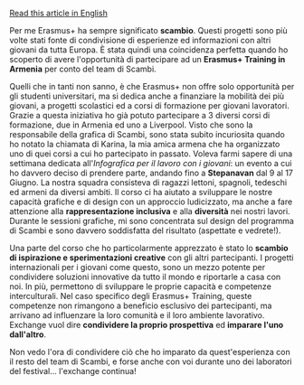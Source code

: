 <a href="https://scambi.org/mirandas-exchange/" data-type="URL" data-id="https://scambi.org/mirandas-exchange/">Read this article in English</a>

Per me Erasmus+ ha sempre significato **scambio**. Questi progetti sono più volte stati fonte di condivisione di esperienze ed informazioni con altri giovani da tutta Europa. È stata quindi una coincidenza perfetta quando ho scoperto di avere l'opportunità di partecipare ad un **Erasmus+ Training in Armenia** per conto del team di Scambi.

Quelli che in tanti non sanno, è che Erasmus+ non offre solo opportunità per gli studenti universitari, ma si dedica anche a finanziare la mobilità dei più giovani, a progetti scolastici ed a corsi di formazione per giovani lavoratori. Grazie a questa iniziativa ho già potuto partecipare a 3 diversi corsi di formazione, due in Armenia ed uno a Liverpool. Visto che sono la responsabile della grafica di Scambi, sono stata subito incuriosita quando ho notato la chiamata di Karina, la mia amica armena che ha organizzato uno di quei corsi a cui ho partecipato in passato. Voleva farmi sapere di una settimana dedicata all'*Infografica per il lavoro con i giovani*: un evento a cui ho davvero deciso di prendere parte, andando fino a **Stepanavan** dal 9 al 17 Giugno. La nostra squadra consisteva di ragazzi lettoni, spagnoli, tedeschi ed armeni da diversi ambiti. Il corso ci ha aiutato a sviluppare le nostre capacità grafiche e di design con un approccio ludicizzato, ma anche a fare attenzione alla **rappresentazione inclusiva** e alla **diversità** nei nostri lavori. Durante le sessioni grafiche, mi sono concentrata sul design del programma di Scambi e sono davvero soddisfatta del risultato (aspettate e vedrete!).

Una parte del corso che ho particolarmente apprezzato è stato lo **scambio di ispirazione e sperimentazioni creative** con gli altri partecipanti. I progetti internazionali per i giovani come questo, sono un mezzo potente per condividere soluzioni innovative da tutto il mondo e riportarle a casa con noi. In più, permettono di sviluppare le proprie capacità e competenze interculturali. Nel caso specifico degli Erasmus+ Training, queste competenze non rimangono a beneficio esclusivo dei partecipanti, ma arrivano ad influenzare la loro comunità e il loro ambiente lavorativo. Exchange vuol dire **condividere la proprio prospettiva** ed **imparare l'uno dall'altro**.

Non vedo l'ora di condividere ciò che ho imparato da quest'esperienza con il resto del team di Scambi, e forse anche con voi durante uno dei laboratori del festival... l'exchange continua!
